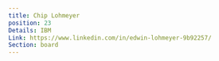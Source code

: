 ```yaml
---
title: Chip Lohmeyer
position: 23
Details: IBM
Link: https://www.linkedin.com/in/edwin-lohmeyer-9b92257/
Section: board
---
```


